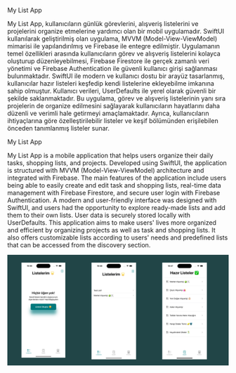My List App

My List App, kullanıcıların günlük görevlerini, alışveriş listelerini ve projelerini organize etmelerine yardımcı olan bir mobil uygulamadır. SwiftUI kullanılarak geliştirilmiş olan uygulama, MVVM (Model-View-ViewModel) mimarisi ile yapılandırılmış ve Firebase ile entegre edilmiştir. Uygulamanın temel özellikleri arasında kullanıcıların görev ve alışveriş listelerini kolayca oluşturup düzenleyebilmesi, Firebase Firestore ile gerçek zamanlı veri yönetimi ve Firebase Authentication ile güvenli kullanıcı girişi sağlanması bulunmaktadır. SwiftUI ile modern ve kullanıcı dostu bir arayüz tasarlanmış, kullanıcılar hazır listeleri keşfedip kendi listelerine ekleyebilme imkanına sahip olmuştur. Kullanıcı verileri, UserDefaults ile yerel olarak güvenli bir şekilde saklanmaktadır. Bu uygulama, görev ve alışveriş listelerinin yanı sıra projelerin de organize edilmesini sağlayarak kullanıcıların hayatlarını daha düzenli ve verimli hale getirmeyi amaçlamaktadır. Ayrıca, kullanıcıların ihtiyaçlarına göre özelleştirilebilir listeler ve keşif bölümünden erişilebilen önceden tanımlanmış listeler sunar. 


My List App

My List App is a mobile application that helps users organize their daily tasks, shopping lists, and projects. Developed using SwiftUI, the application is structured with MVVM (Model-View-ViewModel) architecture and integrated with Firebase. The main features of the application include users being able to easily create and edit task and shopping lists, real-time data management with Firebase Firestore, and secure user login with Firebase Authentication. A modern and user-friendly interface was designed with SwiftUI, and users had the opportunity to explore ready-made lists and add them to their own lists. User data is securely stored locally with UserDefaults. This application aims to make users' lives more organized and efficient by organizing projects as well as task and shopping lists. It also offers customizable lists according to users' needs and predefined lists that can be accessed from the discovery section.

![My List Banner](My%20List/Others/Assets.xcassets/mylistbanner.imageset/mylistbanner.png)
